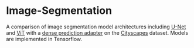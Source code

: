 # Image-Segmentation
A comparison of image segmentation model architectures including <a href="https://arxiv.org/abs/1505.04597v1">U-Net</a> and <a href="https://arxiv.org/abs/2010.11929v2">ViT</a> with a <a href="https://arxiv.org/abs/2205.08534">dense prediction adapter</a> on the <a href="https://www.cityscapes-dataset.com/">Cityscapes</a> dataset. Models are implemented in Tensorflow.

